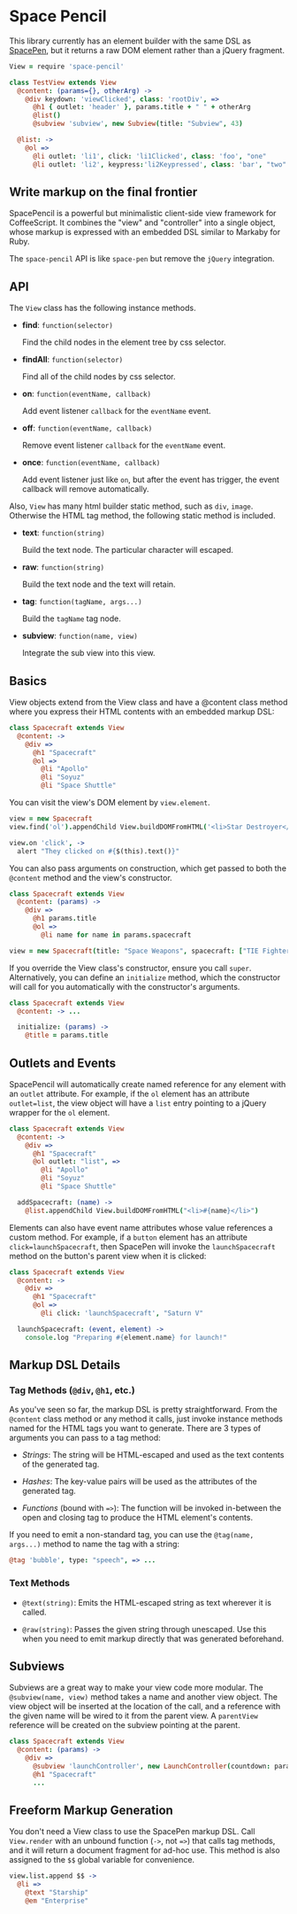 # Space Pencil

This library currently has an element builder with the same
DSL as [SpacePen](https://github.com/atom/space-pen), but it returns a raw DOM element rather than a jQuery fragment.

```coffee
View = require 'space-pencil'

class TestView extends View
  @content: (params={}, otherArg) ->
    @div keydown: 'viewClicked', class: 'rootDiv', =>
      @h1 { outlet: 'header' }, params.title + " " + otherArg
      @list()
      @subview 'subview', new Subview(title: "Subview", 43)

  @list: ->
    @ol =>
      @li outlet: 'li1', click: 'li1Clicked', class: 'foo', "one"
      @li outlet: 'li2', keypress:'li2Keypressed', class: 'bar', "two"
```

## Write markup on the final frontier

SpacePencil is a powerful but minimalistic client-side view framework for
CoffeeScript. It combines the "view" and "controller" into a single object,
whose markup is expressed with an embedded DSL similar to Markaby for Ruby.

The `space-pencil` API is like `space-pen` but remove the `jQuery` integration.

## API

The `View` class has the following instance methods.

  * **find**: `function(selector)`

    Find the child nodes in the element tree by css selector.

  * **findAll**: `function(selector)`

    Find all of the child nodes by css selector.

  * **on**: `function(eventName, callback)`

    Add event listener `callback` for the `eventName` event.

  * **off**: `function(eventName, callback)`

    Remove event listener `callback` for the `eventName` event.

  * **once**: `function(eventName, callback)`

    Add event listener just like `on`, but after the event has trigger, the event
    callback will remove automatically.

Also, `View` has many html builder static method, such as `div`, `image`.
Otherwise the HTML tag method, the following static method is included.

  * **text**: `function(string)`

    Build the text node. The particular character will escaped.

  * **raw**: `function(string)`

    Build the text node and the text will retain.

  * **tag**: `function(tagName, args...)`

    Build the `tagName` tag node.

  * **subview**: `function(name, view)`

    Integrate the sub view into this view.

## Basics

View objects extend from the View class and have a @content class method where
you express their HTML contents with an embedded markup DSL:

```coffeescript
class Spacecraft extends View
  @content: ->
    @div =>
      @h1 "Spacecraft"
      @ol =>
        @li "Apollo"
        @li "Soyuz"
        @li "Space Shuttle"
```

You can visit the view's DOM element by `view.element`.

```coffeescript
view = new Spacecraft
view.find('ol').appendChild View.buildDOMFromHTML('<li>Star Destroyer</li>')

view.on 'click', ->
  alert "They clicked on #{$(this).text()}"
```

You can also pass arguments on construction, which get passed to both the
`@content` method and the view's constructor.

```coffeescript
class Spacecraft extends View
  @content: (params) ->
    @div =>
      @h1 params.title
      @ol =>
        @li name for name in params.spacecraft

view = new Spacecraft(title: "Space Weapons", spacecraft: ["TIE Fighter", "Death Star", "Warbird"])
```

If you override the View class's constructor, ensure you call `super`.
Alternatively, you can define an `initialize` method, which the constructor will
call for you automatically with the constructor's arguments.

```coffeescript
class Spacecraft extends View
  @content: -> ...

  initialize: (params) ->
    @title = params.title
```

## Outlets and Events

SpacePencil will automatically create named reference for any element with an
`outlet` attribute. For example, if the `ol` element has an attribute
`outlet=list`, the view object will have a `list` entry pointing to a jQuery
wrapper for the `ol` element.

```coffeescript
class Spacecraft extends View
  @content: ->
    @div =>
      @h1 "Spacecraft"
      @ol outlet: "list", =>
        @li "Apollo"
        @li "Soyuz"
        @li "Space Shuttle"

  addSpacecraft: (name) ->
    @list.appendChild View.buildDOMFromHTML("<li>#{name}</li>")
```

Elements can also have event name attributes whose value references a custom
method. For example, if a `button` element has an attribute
`click=launchSpacecraft`, then SpacePen will invoke the `launchSpacecraft`
method on the button's parent view when it is clicked:

```coffeescript
class Spacecraft extends View
  @content: ->
    @div =>
      @h1 "Spacecraft"
      @ol =>
        @li click: 'launchSpacecraft', "Saturn V"

  launchSpacecraft: (event, element) ->
    console.log "Preparing #{element.name} for launch!"
```
## Markup DSL Details

### Tag Methods (`@div`, `@h1`, etc.)

As you've seen so far, the markup DSL is pretty straightforward. From the
`@content` class method or any method it calls, just invoke instance methods
named for the HTML tags you want to generate. There are 3 types of arguments you
can pass to a tag method:

* *Strings*: The string will be HTML-escaped and used as the text contents of the generated tag.

* *Hashes*: The key-value pairs will be used as the attributes of the generated tag.

* *Functions* (bound with `=>`): The function will be invoked in-between the open and closing tag to produce the HTML element's contents.

If you need to emit a non-standard tag, you can use the `@tag(name, args...)`
method to name the tag with a string:

```coffeescript
@tag 'bubble', type: "speech", => ...
```

### Text Methods

* `@text(string)`: Emits the HTML-escaped string as text wherever it is called.

* `@raw(string)`: Passes the given string through unescaped. Use this when you need to emit markup directly that was generated beforehand.

## Subviews

Subviews are a great way to make your view code more modular. The
`@subview(name, view)` method takes a name and another view object. The view
object will be inserted at the location of the call, and a reference with the
given name will be wired to it from the parent view. A `parentView` reference
will be created on the subview pointing at the parent.

```coffeescript
class Spacecraft extends View
  @content: (params) ->
    @div =>
      @subview 'launchController', new LaunchController(countdown: params.countdown)
      @h1 "Spacecraft"
      ...
```

## Freeform Markup Generation

You don't need a View class to use the SpacePen markup DSL. Call `View.render`
with an unbound function (`->`, not `=>`) that calls tag methods, and it will
return a document fragment for ad-hoc use. This method is also assigned to the
`$$` global variable for convenience.

```coffeescript
view.list.append $$ ->
  @li =>
    @text "Starship"
    @em "Enterprise"
```
